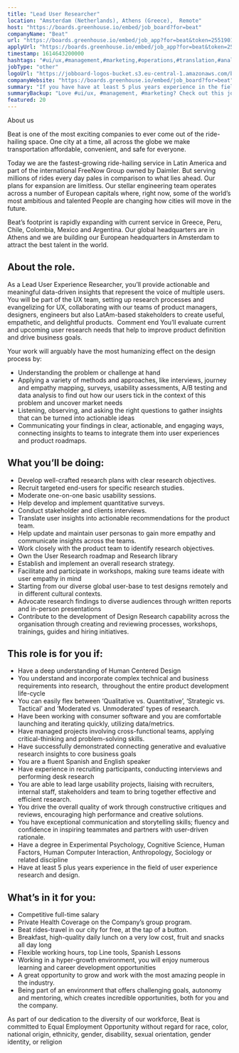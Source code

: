 ```yaml
---
title: "Lead User Researcher"
location: "Amsterdam (Netherlands), Athens (Greece),  Remote"
host: "https://boards.greenhouse.io/embed/job_board?for=beat"
companyName: "Beat"
url: "https://boards.greenhouse.io/embed/job_app?for=beat&token=2551901"
applyUrl: "https://boards.greenhouse.io/embed/job_app?for=beat&token=2551901#app"
timestamp: 1614643200000
hashtags: "#ui/ux,#management,#marketing,#operations,#translation,#analysis,#English"
jobType: "other"
logoUrl: "https://jobboard-logos-bucket.s3.eu-central-1.amazonaws.com/beat"
companyWebsite: "https://boards.greenhouse.io/embed/job_board?for=beat"
summary: "If you have have at least 5 plus years experience in the field of user experience research and design, consider applying to Beat's job post for a new lead user researcher."
summaryBackup: "Love #ui/ux, #management, #marketing? Check out this job post!"
featured: 20
---
```


 About us 

Beat is one of the most exciting companies to ever come out of the ride-hailing space. One city at a time, all across the globe we make transportation affordable, convenient, and safe for everyone. 

Today we are the fastest-growing ride-hailing service in Latin America and part of the international FreeNow Group owned by Daimler. But serving millions of rides every day pales in comparison to what lies ahead. Our plans for expansion are limitless. Our stellar engineering team operates across a number of European capitals where, right now, some of the world’s most ambitious and talented People are changing how cities will move in the future.

Beat’s footprint is rapidly expanding with current service in Greece, Peru, Chile, Colombia, Mexico and Argentina. Our global headquarters are in Athens and we are building our European headquarters in Amsterdam to attract the best talent in the world. 

## About the role.

As a Lead User Experience Researcher, you’ll provide actionable and meaningful data-driven insights that represent the voice of multiple users. You will be part of the UX team, setting up research processes and evangelizing for UX, collaborating with our teams of product managers, designers, engineers but also LatAm-based stakeholders to create useful, empathetic, and delightful products.  Comment end You’ll evaluate current and upcoming user research needs that help to improve product definition and drive business goals.

Your work will arguably have the most humanizing effect on the design process by:

*   Understanding the problem or challenge at hand
*   Applying a variety of methods and approaches, like interviews, journey and empathy mapping, surveys, usability assessments, A/B testing and data analysis to find out how our users tick in the context of this problem and uncover market needs
*   Listening, observing, and asking the right questions to gather insights that can be turned into actionable ideas
*   Communicating your findings in clear, actionable, and engaging ways, connecting insights to teams to integrate them into user experiences and product roadmaps.

## What you’ll be doing:

*   Develop well-crafted research plans with clear research objectives.
*   Recruit targeted end-users for specific research studies.
*   Moderate one-on-one basic usability sessions.
*   Help develop and implement quantitative surveys.
*   Conduct stakeholder and clients interviews.
*   Translate user insights into actionable recommendations for the product team.
*   Help update and maintain user personas to gain more empathy and communicate insights across the teams.
*   Work closely with the product team to identify research objectives.
*   Own the User Research roadmap and Research library
*   Establish and implement an overall research strategy.
*   Facilitate and participate in workshops, making sure teams ideate with user empathy in mind
*   Starting from our diverse global user-base to test designs remotely and in different cultural contexts.
*   Advocate research findings to diverse audiences through written reports and in-person presentations
*   Contribute to the development of Design Research capability across the organisation through creating and reviewing processes, workshops, trainings, guides and hiring initiatives.

## This role is for you if:

*   Have a deep understanding of Human Centered Design
*   You understand and incorporate complex technical and business requirements into research,  throughout the entire product development life-cycle
*   You can easily flex between ‘Qualitative vs. Quantitative’, ‘Strategic vs. Tactical’ and ‘Moderated vs. Unmoderated’ types of research. 
*   Have been working with consumer software and you are comfortable launching and iterating quickly, utilizing data/metrics.
*   Have managed projects involving cross-functional teams, applying critical-thinking and problem-solving skills.
*   Have successfully demonstrated connecting generative and evaluative research insights to core business goals
*   You are a fluent Spanish and English speaker
*   Have experience in recruiting participants, conducting interviews and performing desk research
*   You are able to lead large usability projects, liaising with recruiters, internal staff, stakeholders and team to bring together effective and efficient research.
*   You drive the overall quality of work through constructive critiques and reviews, encouraging high performance and creative solutions.
*   You have exceptional communication and storytelling skills; fluency and confidence in inspiring teammates and partners with user-driven rationale.
*   Have a degree in Experimental Psychology, Cognitive Science, Human Factors, Human Computer Interaction, Anthropology, Sociology or related discipline
*   Have at least 5 plus years experience in the field of user experience research and design.

## What’s in it for you:

*   Competitive full-time salary
*   Private Health Coverage on the Company’s group program.
*   Beat rides-travel in our city for free, at the tap of a button.
*   Breakfast, high-quality daily lunch on a very low cost, fruit and snacks all day long
*   Flexible working hours, top Line tools, Spanish Lessons
*   Working in a hyper-growth environment, you will enjoy numerous learning and career development opportunities 
*   A great opportunity to grow and work with the most amazing people in the industry.
*   Being part of an environment that offers challenging goals, autonomy and mentoring, which creates incredible opportunities, both for you and the company.

As part of our dedication to the diversity of our workforce, Beat is committed to Equal Employment Opportunity without regard for race, color, national origin, ethnicity, gender, disability, sexual orientation, gender identity, or religion
